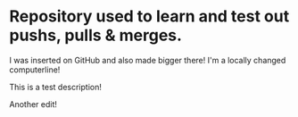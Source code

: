 # Repository used to learn and test out pushs, pulls & merges.

I was inserted on GitHub and also made bigger there!
I'm a locally changed computerline!

This is a test description!

Another edit!
